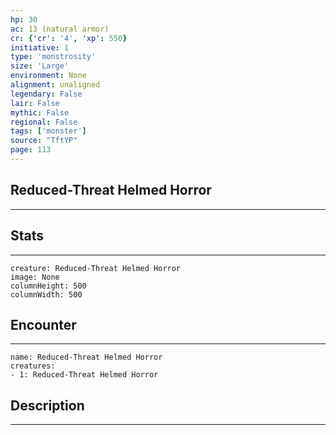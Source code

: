 ```yaml
---
hp: 30
ac: 13 (natural armor)
cr: {'cr': '4', 'xp': 550}
initiative: 1
type: 'monstrosity'    
size: 'Large'
environment: None
alignment: unaligned
legendary: False
lair: False
mythic: False
regional: False
tags: ['monster']
source: "TftYP"
page: 113
---
```


## Reduced-Threat Helmed Horror
---



## Stats
---

```statblock
creature: Reduced-Threat Helmed Horror
image: None
columnHeight: 500
columnWidth: 500
```

## Encounter
---

```encounter-table
name: Reduced-Threat Helmed Horror
creatures:
- 1: Reduced-Threat Helmed Horror
```

## Description
---




